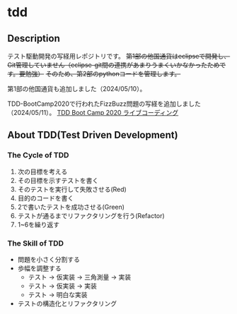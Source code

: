 # tdd
## Description
テスト駆動開発の写経用レポジトリです。
~~第1部の他国通貨はeclipseで開発し、Git管理していません（eclipse-git間の連携があまりうまくいかなかったためです。要勉強）~~
~~そのため、第2部のpythonコードを管理します。~~ 

第1部の他国通貨も追加しました（2024/05/10）。

TDD-BootCamp2020で行われたFizzBuzz問題の写経を追加しました（2024/05/11）。
[TDD Boot Camp 2020 ライブコーディング](https://www.youtube.com/watch?v=Q-FJ3XmFlT8&t=1145s&ab_channel=TDDBC-Online)

## About TDD(Test Driven Development)
### The Cycle of TDD
1. 次の目標を考える
2. その目標を示すテストを書く
3. そのテストを実行して失敗させる(Red)
4. 目的のコードを書く
5. 2で書いたテストを成功させる(Green)
6. テストが通るまでリファクタリングを行う(Refactor)
7. 1~6を繰り返す

### The Skill of TDD
- 問題を小さく分割する
- 歩幅を調整する
    - テスト -> 仮実装 -> 三角測量 -> 実装
    - テスト -> 仮実装 -> 実装
    - テスト -> 明白な実装
- テストの構造化とリファクタリング